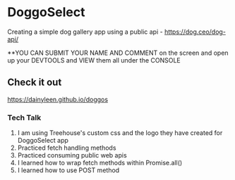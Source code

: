 # DoggoSelect

Creating a simple dog gallery app using a public api - https://dog.ceo/dog-api/

**YOU CAN SUBMIT YOUR NAME AND COMMENT on the screen and open up your DEVTOOLS and VIEW them all under the CONSOLE

## Check it out

https://dainyleen.github.io/doggos

### Tech Talk

1. I am using Treehouse's custom css and the logo they have created for DoggoSelect app
2. Practiced fetch handling methods
3. Practiced consuming public web apis 
4. I learned how to wrap fetch methods within Promise.all()
5. I learned how to use POST method

